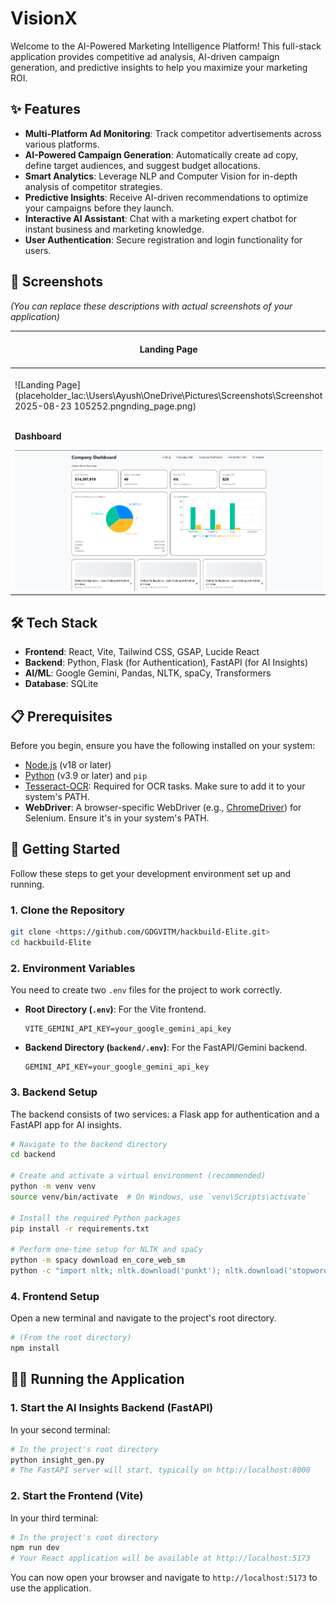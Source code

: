 # VisionX

Welcome to the AI-Powered Marketing Intelligence Platform! This full-stack application provides competitive ad analysis, AI-driven campaign generation, and predictive insights to help you maximize your marketing ROI.

## ✨ Features

*   **Multi-Platform Ad Monitoring**: Track competitor advertisements across various platforms.
*   **AI-Powered Campaign Generation**: Automatically create ad copy, define target audiences, and suggest budget allocations.
*   **Smart Analytics**: Leverage NLP and Computer Vision for in-depth analysis of competitor strategies.
*   **Predictive Insights**: Receive AI-driven recommendations to optimize your campaigns before they launch.
*   **Interactive AI Assistant**: Chat with a marketing expert chatbot for instant business and marketing knowledge.
*   **User Authentication**: Secure registration and login functionality for users.

## 📸 Screenshots

*(You can replace these descriptions with actual screenshots of your application)*

| Landing Page                                     | Login & Register Modal                             |
| ------------------------------------------------ | -------------------------------------------------- |
| ![Landing Page](placeholder_lac:\Users\Ayush\OneDrive\Pictures\Screenshots\Screenshot 2025-08-23 105252.pngnding_page.png)    | ![Login Modal](placeholder_login_modal.png)        |
| **Dashboard**                                    | **Insights View**                                  |
| ![Dashboard View](placeholder_dashboard_view.png) | ![Insights View](placeholder_insights_view.png) |

## 🛠️ Tech Stack

*   **Frontend**: React, Vite, Tailwind CSS, GSAP, Lucide React
*   **Backend**: Python, Flask (for Authentication), FastAPI (for AI Insights)
*   **AI/ML**: Google Gemini, Pandas, NLTK, spaCy, Transformers
*   **Database**: SQLite

## 📋 Prerequisites

Before you begin, ensure you have the following installed on your system:

*   [Node.js](https://nodejs.org/) (v18 or later)
*   [Python](https://www.python.org/) (v3.9 or later) and `pip`
*   [Tesseract-OCR](https://github.com/UB-Mannheim/tesseract/wiki): Required for OCR tasks. Make sure to add it to your system's PATH.
*   **WebDriver**: A browser-specific WebDriver (e.g., [ChromeDriver](https://googlechromelabs.github.io/chrome-for-testing/)) for Selenium. Ensure it's in your system's PATH.

## 🚀 Getting Started

Follow these steps to get your development environment set up and running.

### 1. Clone the Repository

```sh
git clone <https://github.com/GDGVITM/hackbuild-Elite.git>
cd hackbuild-Elite
```

### 2. Environment Variables

You need to create two `.env` files for the project to work correctly.

*   **Root Directory (`.env`)**: For the Vite frontend.
    ```
    VITE_GEMINI_API_KEY=your_google_gemini_api_key
    ```
*   **Backend Directory (`backend/.env`)**: For the FastAPI/Gemini backend.
    ```
    GEMINI_API_KEY=your_google_gemini_api_key
    ```

### 3. Backend Setup

The backend consists of two services: a Flask app for authentication and a FastAPI app for AI insights.

```sh
# Navigate to the backend directory
cd backend

# Create and activate a virtual environment (recommended)
python -m venv venv
source venv/bin/activate  # On Windows, use `venv\Scripts\activate`

# Install the required Python packages
pip install -r requirements.txt

# Perform one-time setup for NLTK and spaCy
python -m spacy download en_core_web_sm
python -c "import nltk; nltk.download('punkt'); nltk.download('stopwords'); nltk.download('vader_lexicon');"
```

### 4. Frontend Setup

Open a new terminal and navigate to the project's root directory.

```sh
# (From the root directory)
npm install
```

## 🏃‍♂️ Running the Application
### 1. Start the AI Insights Backend (FastAPI)

In your second terminal:

```sh
# In the project's root directory
python insight_gen.py
# The FastAPI server will start, typically on http://localhost:8000
```

### 2. Start the Frontend (Vite)

In your third terminal:

```sh
# In the project's root directory
npm run dev
# Your React application will be available at http://localhost:5173
```
You can now open your browser and navigate to `http://localhost:5173` to use the application.

